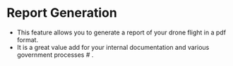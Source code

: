 # Report Generation 

- This feature allows you to generate a report of your drone flight in a pdf format. 
- It is a great value add for your internal documentation and various government processes # . 